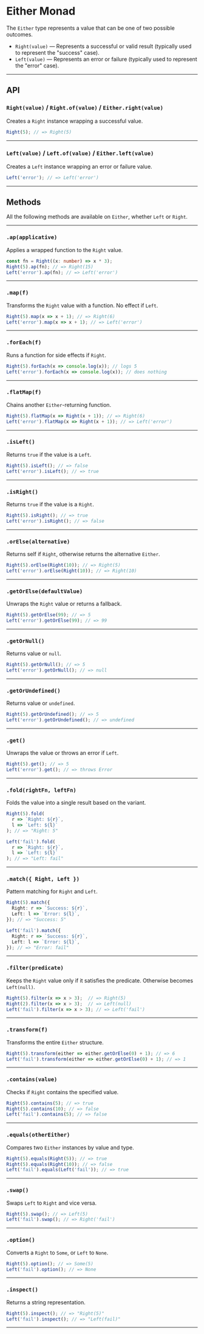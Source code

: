 # Either Monad

The `Either` type represents a value that can be one of two possible outcomes.

- `Right(value)` — Represents a successful or valid result (typically used to represent the "success" case).
- `Left(value)` — Represents an error or failure (typically used to represent the "error" case).

---

## API

### `Right(value)` / `Right.of(value)` / `Either.right(value)`

Creates a `Right` instance wrapping a successful value.

```ts
Right(5); // => Right(5)
```

---

### `Left(value)` / `Left.of(value)` / `Either.left(value)`

Creates a `Left` instance wrapping an error or failure value.

```ts
Left('error'); // => Left('error')
```

---

## Methods

All the following methods are available on `Either`, whether `Left` or `Right`.

---

### `.ap(applicative)`

Applies a wrapped function to the `Right` value.

```ts
const fn = Right((x: number) => x * 3);
Right(5).ap(fn); // => Right(15)
Left('error').ap(fn); // => Left('error')
```

---

### `.map(f)`

Transforms the `Right` value with a function. No effect if `Left`.

```ts
Right(5).map(x => x + 1); // => Right(6)
Left('error').map(x => x + 1); // => Left('error')
```

---

### `.forEach(f)`

Runs a function for side effects if `Right`.

```ts
Right(5).forEach(x => console.log(x)); // logs 5
Left('error').forEach(x => console.log(x)); // does nothing
```

---

### `.flatMap(f)`

Chains another `Either`-returning function.

```ts
Right(5).flatMap(x => Right(x + 1)); // => Right(6)
Left('error').flatMap(x => Right(x + 1)); // => Left('error')
```

---

### `.isLeft()`

Returns `true` if the value is a `Left`.

```ts
Right(5).isLeft(); // => false
Left('error').isLeft(); // => true
```

---

### `.isRight()`

Returns `true` if the value is a `Right`.

```ts
Right(5).isRight(); // => true
Left('error').isRight(); // => false
```

---

### `.orElse(alternative)`

Returns self if `Right`, otherwise returns the alternative `Either`.

```ts
Right(5).orElse(Right(10)); // => Right(5)
Left('error').orElse(Right(10)); // => Right(10)
```

---

### `.getOrElse(defaultValue)`

Unwraps the `Right` value or returns a fallback.

```ts
Right(5).getOrElse(99); // => 5
Left('error').getOrElse(99); // => 99
```

---

### `.getOrNull()`

Returns value or `null`.

```ts
Right(5).getOrNull(); // => 5
Left('error').getOrNull(); // => null
```

---

### `.getOrUndefined()`

Returns value or `undefined`.

```ts
Right(5).getOrUndefined(); // => 5
Left('error').getOrUndefined(); // => undefined
```

---

### `.get()`

Unwraps the value or throws an error if `Left`.

```ts
Right(5).get(); // => 5
Left('error').get(); // => throws Error
```

---

### `.fold(rightFn, leftFn)`

Folds the value into a single result based on the variant.

```ts
Right(5).fold(
  r => `Right: ${r}`,
  l => `Left: ${l}`
); // => "Right: 5"

Left('fail').fold(
  r => `Right: ${r}`,
  l => `Left: ${l}`
); // => "Left: fail"
```

---

### `.match({ Right, Left })`

Pattern matching for `Right` and `Left`.

```ts
Right(5).match({
  Right: r => `Success: ${r}`,
  Left: l => `Error: ${l}`,
}); // => "Success: 5"

Left('fail').match({
  Right: r => `Success: ${r}`,
  Left: l => `Error: ${l}`,
}); // => "Error: fail"
```

---

### `.filter(predicate)`

Keeps the `Right` value only if it satisfies the predicate. Otherwise becomes `Left(null)`.

```ts
Right(5).filter(x => x > 3);  // => Right(5)
Right(2).filter(x => x > 3);  // => Left(null)
Left('fail').filter(x => x > 3); // => Left('fail')
```

---

### `.transform(f)`

Transforms the entire `Either` structure.

```ts
Right(5).transform(either => either.getOrElse(0) + 1); // => 6
Left('fail').transform(either => either.getOrElse(0) + 1); // => 1
```

---

### `.contains(value)`

Checks if `Right` contains the specified value.

```ts
Right(5).contains(5); // => true
Right(5).contains(10); // => false
Left('fail').contains(5); // => false
```

---

### `.equals(otherEither)`

Compares two `Either` instances by value and type.

```ts
Right(5).equals(Right(5)); // => true
Right(5).equals(Right(10)); // => false
Left('fail').equals(Left('fail')); // => true
```

---

### `.swap()`

Swaps `Left` to `Right` and vice versa.

```ts
Right(5).swap(); // => Left(5)
Left('fail').swap(); // => Right('fail')
```

---

### `.option()`

Converts a `Right` to `Some`, or `Left` to `None`.

```ts
Right(5).option(); // => Some(5)
Left('fail').option(); // => None
```

---

### `.inspect()`

Returns a string representation.

```ts
Right(5).inspect(); // => "Right(5)"
Left('fail').inspect(); // => "Left(fail)"
```

---
